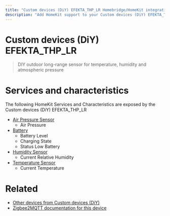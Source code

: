 ```yaml
---
title: "Custom devices (DiY) EFEKTA_THP_LR Homebridge/HomeKit integration"
description: "Add HomeKit support to your Custom devices (DiY) EFEKTA_THP_LR, using Homebridge, Zigbee2MQTT and homebridge-z2m."
---
```

<!---
This file has been GENERATED using src/docgen/docgen.ts
DO NOT EDIT THIS FILE MANUALLY!
-->
# Custom devices (DiY) EFEKTA_THP_LR
> DIY outdoor long-range sensor for temperature, humidity and atmospheric pressure


# Services and characteristics
The following HomeKit Services and Characteristics are exposed by
the Custom devices (DiY) EFEKTA_THP_LR

* [Air Pressure Sensor](../../sensors.md)
  * Air Pressure
* [Battery](../../battery.md)
  * Battery Level
  * Charging State
  * Status Low Battery
* [Humidity Sensor](../../sensors.md)
  * Current Relative Humidity
* [Temperature Sensor](../../sensors.md)
  * Current Temperature


# Related
* [Other devices from Custom devices (DiY)](../index.md#custom_devices_diy)
* [Zigbee2MQTT documentation for this device](https://www.zigbee2mqtt.io/devices/EFEKTA_THP_LR.html)